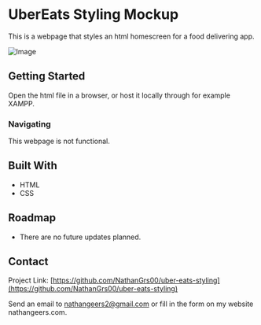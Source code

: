 # UberEats Styling Mockup

This is a webpage that styles an html homescreen for a food delivering app.

![Image](https://github.com/user-attachments/assets/b5ad893d-7280-4d1b-a212-5acbd0e7988a)

## Getting Started

Open the html file in a browser, or host it locally through for example XAMPP.

### Navigating

This webpage is not functional.

## Built With

* HTML
* CSS

## Roadmap

- There are no future updates planned.

## Contact

Project Link: [https://github.com/NathanGrs00/uber-eats-styling](https://github.com/NathanGrs00/uber-eats-styling)

Send an email to nathangeers2@gmail.com or fill in the form on my website nathangeers.com.
